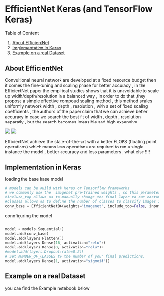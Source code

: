 # EfficientNet Keras (and TensorFlow Keras)
Table of Content 


 1. [About EfficientNet](#about-efficientnet)
 2. [Implementation in Keras](#Implementation-in-Keras)
 3. [Example on a real Dataset](#Example-on-a-real-Dataset)


## About EfficientNet

Convultional neural network are developed at a fixed resource budget then it comes the fine-tuning and scaling phase for better accuracy , in the EfficientNet paper
the empirical studies shows that it is unavoidable to scale up width/depth/resolution in a balanced way , in order to do that ,they propose a simple effective compoud scaling method , this method scales uniformly network width , depth , resolution , with a set of fixed scaling coefficients  , the authors of the paper claim that we can achieve better accuracy in case we search the best fit of width , depth , resolution separatly , but the search becomes infeasible and high expensive 

<td>
<img src=https://user-images.githubusercontent.com/47725118/129231751-9de3c3b9-bbfe-4045-8314-c3210401ccf3.png ,width="50%" />
</td>
<td>  
<img src=https://user-images.githubusercontent.com/47725118/129237055-c299f27b-91d6-4dee-abb5-9644bfc7e3c2.png ,width="50%" />
</td>

EfficientNet achieve the state-of-the-art with a better FLOPS (floating point operations) which means less operations are required to run a single instance the model , better accuracy and less parameters , what else !!!!


## Implementation in Keras

loading the base base model
```python
# models can be build with Keras or Tensorflow frameworks
# we commonly use the  imagenet pre-trained weights , so this parameter allows us to do some transfer learning 
#include_top allows us to manually change the final layer to our costum layer 
#classes allows us to define the number of classes to classify images into , but only if we set include_top to True
conv_base = EfficientNetB6(weights="imagenet", include_top=False, input_shape=input_shape , classes = num_classes )

```
connfiguring the model 
```python
 
model = models.Sequential()
model.add(conv_base)
model.add(layers.Flatten())
model.add(layers.Dense(16, activation="relu"))
model.add(layers.Dense(8, activation="relu"))
#model.add(layers.Dropout(rate=0.2))
# Set NUMBER_OF_CLASSES to the number of your final predictions.
model.add(layers.Dense(1, activation="sigmoid"))
```

## Example on a real Dataset
you can find the Example notebook below 
